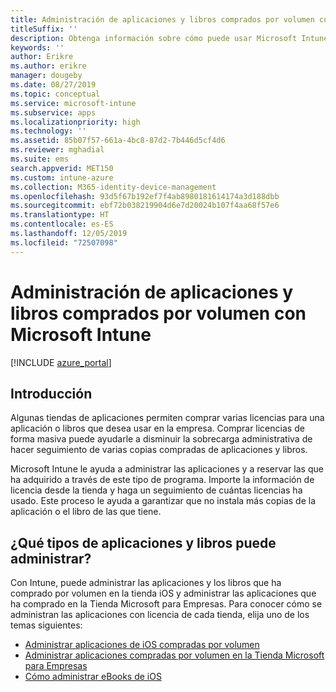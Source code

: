 ```yaml
---
title: Administración de aplicaciones y libros comprados por volumen con Microsoft Intune
titleSuffix: ''
description: Obtenga información sobre cómo puede usar Microsoft Intune para administrar y supervisar el uso de aplicaciones y libros comprados por volumen en tiendas.
keywords: ''
author: Erikre
ms.author: erikre
manager: dougeby
ms.date: 08/27/2019
ms.topic: conceptual
ms.service: microsoft-intune
ms.subservice: apps
ms.localizationpriority: high
ms.technology: ''
ms.assetid: 85b07f57-661a-4bc8-87d2-7b446d5cf4d6
ms.reviewer: mghadial
ms.suite: ems
search.appverid: MET150
ms.custom: intune-azure
ms.collection: M365-identity-device-management
ms.openlocfilehash: 93d5f67b192ef7f4ab8980181614174a3d188dbb
ms.sourcegitcommit: ebf72b038219904d6e7d20024b107f4aa68f57e6
ms.translationtype: HT
ms.contentlocale: es-ES
ms.lasthandoff: 12/05/2019
ms.locfileid: "72507098"
---
```

# <a name="manage-volume-purchased-apps-and-books-with-microsoft-intune"></a>Administración de aplicaciones y libros comprados por volumen con Microsoft Intune

[!INCLUDE [azure_portal](../includes/azure_portal.md)]

## <a name="introduction"></a>Introducción

Algunas tiendas de aplicaciones permiten comprar varias licencias para una aplicación o libros que desea usar en la empresa. Comprar licencias de forma masiva puede ayudarle a disminuir la sobrecarga administrativa de hacer seguimiento de varias copias compradas de aplicaciones y libros.

Microsoft Intune le ayuda a administrar las aplicaciones y a reservar las que ha adquirido a través de este tipo de programa. Importe la información de licencia desde la tienda y haga un seguimiento de cuántas licencias ha usado. Este proceso le ayuda a garantizar que no instala más copias de la aplicación o el libro de las que tiene.

## <a name="which-types-of-apps-and-books-can-you-manage"></a>¿Qué tipos de aplicaciones y libros puede administrar?

Con Intune, puede administrar las aplicaciones y los libros que ha comprado por volumen en la tienda iOS y administrar las aplicaciones que ha comprado en la Tienda Microsoft para Empresas. Para conocer cómo se administran las aplicaciones con licencia de cada tienda, elija uno de los temas siguientes:

- [Administrar aplicaciones de iOS compradas por volumen](vpp-apps-ios.md)
- [Administrar aplicaciones compradas por volumen en la Tienda Microsoft para Empresas](windows-store-for-business.md)
- [Cómo administrar eBooks de iOS](vpp-ebooks-ios.md)
